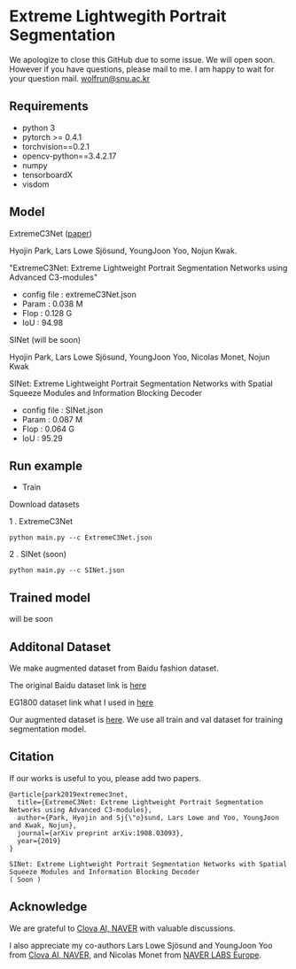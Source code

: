 # Extreme Lightwegith Portrait Segmentation


We apologize to close this GitHub due to some issue.
We will open soon.
However if you have questions, please mail to me.
I am happy to wait for your question mail.
wolfrun@snu.ac.kr

## Requirements

- python 3
- pytorch >= 0.4.1
- torchvision==0.2.1
- opencv-python==3.4.2.17
- numpy
- tensorboardX
- visdom

## Model
ExtremeC3Net ([paper](https://arxiv.org/abs/1908.03093))

Hyojin Park, Lars Lowe Sjösund, YoungJoon Yoo, Nojun Kwak.
 
"ExtremeC3Net: Extreme Lightweight Portrait Segmentation Networks using Advanced C3-modules"

- config file : extremeC3Net.json
- Param : 0.038 M
- Flop : 0.128 G
- IoU : 94.98

SINet (will be soon)

Hyojin Park, Lars Lowe Sjösund, YoungJoon Yoo, Nicolas Monet, Nojun Kwak

SINet: Extreme Lightweight Portrait Segmentation Networks with Spatial Squeeze Modules and Information Blocking Decoder

- config file : SINet.json
- Param : 0.087 M
- Flop : 0.064 G
- IoU : 95.29 
## Run example



- Train

Download datasets 


1 . ExtremeC3Net
   
```shell
python main.py --c ExtremeC3Net.json
```
2 . SINet (soon)
   
```shell
python main.py --c SINet.json
```
 
 
## Trained model

will be soon

## Additonal Dataset

We make augmented dataset from Baidu fashion dataset.

The original Baidu dataset link is [here](http://www.cbsr.ia.ac.cn/users/ynyu/dataset/)

EG1800 dataset link what I used in [here](https://drive.google.com/file/d/1QmMrv7h-NJHYMnFfsqzqAM8d-G1Tz7VV/view?usp=sharing) 

Our augmented dataset is [here](https://drive.google.com/file/d/1e9nJtGQYy1zdVLIDP7_xALUR1iwOaeuN/view?usp=sharing). 
We use all train and val dataset for training segmentation model. 

## Citation
If our works is useful to you, please add two papers.
```shell
@article{park2019extremec3net,
  title={ExtremeC3Net: Extreme Lightweight Portrait Segmentation Networks using Advanced C3-modules},
  author={Park, Hyojin and Sj{\"o}sund, Lars Lowe and Yoo, YoungJoon and Kwak, Nojun},
  journal={arXiv preprint arXiv:1908.03093},
  year={2019}
}

SINet: Extreme Lightweight Portrait Segmentation Networks with Spatial Squeeze Modules and Information Blocking Decoder
( Soon )

```

## Acknowledge
We are grateful to [Clova AI, NAVER](https://github.com/clovaai) with valuable discussions.

I also appreciate my co-authors Lars Lowe Sjösund and YoungJoon Yoo from  [Clova AI, NAVER](https://clova.ai/en/research/research-areas.html),
and  Nicolas Monet from [NAVER LABS Europe](https://europe.naverlabs.com/).
